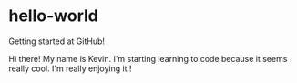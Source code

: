 # hello-world
Getting started at GitHub!

Hi there! My name is Kevin. 
I'm starting learning to code because it seems really cool. 
I'm really enjoying it ! 
